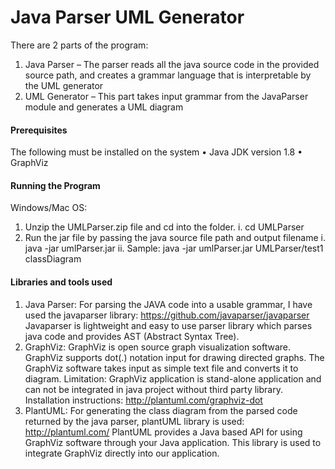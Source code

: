 # Java Parser UML Generator
There are 2 parts of the program:
1.	Java Parser – The parser reads all the java source code in the provided source path, and creates a grammar language that is interpretable by the UML generator
2.	UML Generator – This part takes input grammar from the JavaParser module and generates a UML diagram

#### Prerequisites
The following must be installed on the system
  •	Java JDK version 1.8
  •	GraphViz

#### Running the Program
Windows/Mac OS:
1.	Unzip the UMLParser.zip file and cd into the folder. 
  i.	cd <pathname> UMLParser
2.	Run the jar file by passing the java source file path and output filename
  i.	java -jar umlParser.jar <javafolderpath> <outputimagename>
  ii.	Sample: java -jar umlParser.jar UMLParser/test1 classDiagram

#### Libraries and tools used
1.	Java Parser: 
For parsing the JAVA code into a usable grammar, I have used the javaparser library: https://github.com/javaparser/javaparser
Javaparser is lightweight and easy to use parser library which parses java code and provides AST (Abstract Syntax Tree).
2.	GraphViz:
GraphViz is open source graph visualization software. GraphViz supports dot(.) notation input for drawing directed graphs. The GraphViz software takes input as simple text file and converts it to diagram.
Limitation: GraphViz application is stand-alone application and can not be integrated in java project without third party library.
Installation instructions: http://plantuml.com/graphviz-dot
3.	PlantUML: 
For generating the class diagram from the parsed code returned by the java parser, plantUML library is used: http://plantuml.com/
PlantUML provides a Java based API for using GraphViz software through your Java application. This library is used to integrate GraphViz directly into our application.

